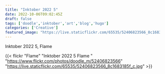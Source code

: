 ```yaml
---
title: "Inktober 2022 5"
date: 2022-10-06T09:02:45Z
draft: false
tags: ['doodle','inktober','art','blog','hugo']
categories: ['Creative']
featured_image: "https://live.staticflickr.com/65535/52406823566_8c1683185f_c.jpg"
---
```


Inktober 2022 5, Flame


{{< flickr "Flame"
           "Inktober 2022 5 Flame "
           "https://www.flickr.com/photos/doodle_m/52406823566"
           "https://live.staticflickr.com/65535/52406823566_8c1683185f_c.jpg" >}}

